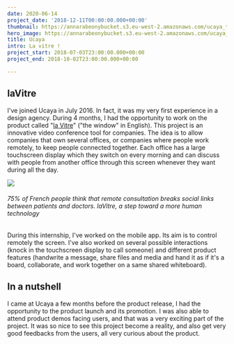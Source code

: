 ```yaml
---
date: 2020-06-14
project_date: '2018-12-11T00:00:00.000+00:00'
thumbnail: https://annarabeonybucket.s3.eu-west-2.amazonaws.com/ucaya_trumbnail.png
hero_image: https://annarabeonybucket.s3.eu-west-2.amazonaws.com/ucaya_hero_image.png
title: Ucaya
intro: La vitre !
project_start: 2018-07-03T23:00:00.000+00:00
project_end: 2018-10-02T23:00:00.000+00:00

---
```

## laVitre

I've joined Ucaya in July 2016. In fact, it was my very first experience in a design agency. During 4 months, I had the opportunity to work on the product called "[la Vitre](https://lavitre.fr/ "la Vitre")" ("the window" in English). This project is an innovative video conference tool for companies. The idea is to allow companies that own several offices, or companies where people work remotely, to keep people connected together. Each office has a large touchscreen display which they switch on every morning and can discuss with people from another office through this screen whenever they want during all the day.

![](https://annarabeonybucket.s3.eu-west-2.amazonaws.com/lavitre.png)

###### 75% of French people think that remote consultation breaks social links between patients and doctors. laVitre, a step toward a more human technology

During this internship, I've worked on the mobile app. Its aim is to control remotely the screen. I've also worked on several possible interactions (knock in the touchscreen display to call someone) and different product features (handwrite a message, share files and media and hand it as if it's a board, collaborate, and work together on a same shared whiteboard).

## In a nutshell

I came at Ucaya a few months before the product release, I had the opportunity to the product launch and its promotion. I was also able to attend product demos facing users, and that was a very exciting part of the project. It was so nice to see this project become a reality, and also get very good feedbacks from the users, all very curious about the product.